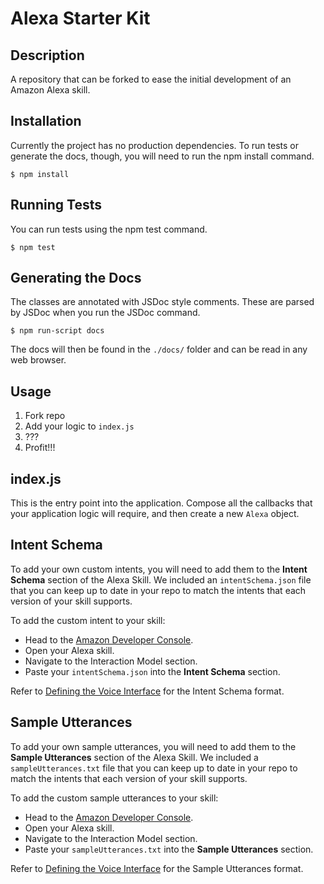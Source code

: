 # Alexa Starter Kit

## Description

A repository that can be forked to ease the initial development of an Amazon Alexa skill.

## Installation

Currently the project has no production dependencies.
To run tests or generate the docs, though, you will need to run the npm install command.

```
$ npm install
```

## Running Tests

You can run tests using the npm test command.

```
$ npm test
```

## Generating the Docs

The classes are annotated with JSDoc style comments.
These are parsed by JSDoc when you run the JSDoc command.

```
$ npm run-script docs
```

The docs will then be found in the `./docs/` folder and can be read in any web browser.

## Usage

1. Fork repo
1. Add your logic to `index.js`
1. ???
1. Profit!!!

## index.js

This is the entry point into the application.
Compose all the callbacks that your application logic will require, and then create a new `Alexa` object.

## Intent Schema

To add your own custom intents, you will need to add them to the **Intent Schema** section of the Alexa Skill.
We included an `intentSchema.json` file that you can keep up to date in your repo to match the intents that each version of your skill supports.

To add the custom intent to your skill:

- Head to the [Amazon Developer Console](https://developer.amazon.com).
- Open your Alexa skill.
- Navigate to the Interaction Model section.
- Paste your `intentSchema.json` into the **Intent Schema** section.

Refer to [Defining the Voice Interface](https://developer.amazon.com/appsandservices/solutions/alexa/alexa-skills-kit/docs/defining-the-voice-interface#h2_intents) for the Intent Schema format.

## Sample Utterances

To add your own sample utterances, you will need to add them to the **Sample Utterances** section of the Alexa Skill.
We included a `sampleUtterances.txt` file that you can keep up to date in your repo to match the intents that each version of your skill supports.

To add the custom sample utterances to your skill:

- Head to the [Amazon Developer Console](https://developer.amazon.com).
- Open your Alexa skill.
- Navigate to the Interaction Model section.
- Paste your `sampleUtterances.txt` into the **Sample Utterances** section.

Refer to [Defining the Voice Interface](https://developer.amazon.com/appsandservices/solutions/alexa/alexa-skills-kit/docs/defining-the-voice-interface#h2_sample_utterances) for the Sample Utterances format.